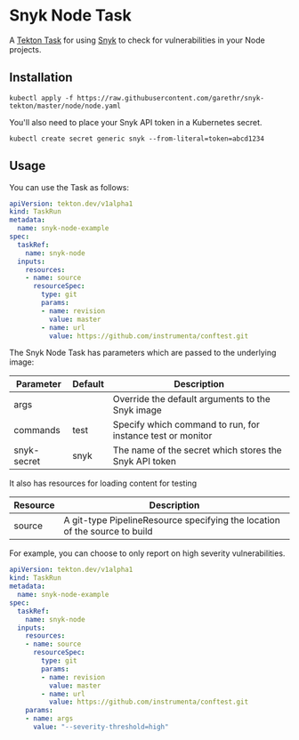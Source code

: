 # Snyk Node Task

A [Tekton Task](https://tekton.dev/) for using [Snyk](https://snyk.io) to check for
vulnerabilities in your Node projects.


## Installation

```
kubectl apply -f https://raw.githubusercontent.com/garethr/snyk-tekton/master/node/node.yaml
```

You'll also need to place your Snyk API token in a Kubernetes secret.

```
kubectl create secret generic snyk --from-literal=token=abcd1234
```

## Usage

You can use the Task as follows:

```yaml
apiVersion: tekton.dev/v1alpha1
kind: TaskRun
metadata:
  name: snyk-node-example
spec:
  taskRef:
    name: snyk-node
  inputs:
    resources:
    - name: source
      resourceSpec:
        type: git
        params:
        - name: revision
          value: master
        - name: url
          value: https://github.com/instrumenta/conftest.git
```

The Snyk Node Task has parameters which are passed to the underlying image:

| Parameter | Default | Description |
| --- | --- | --- |
| args |   | Override the default arguments to the Snyk image |
| commands | test | Specify which command to run, for instance test or monitor |
| snyk-secret | snyk | The name of the secret which stores the Snyk API token |

It also has resources for loading content for testing

| Resource | Description |
| --- | --- |
| source | A git-type PipelineResource specifying the location of the source to build |

For example, you can choose to only report on high severity vulnerabilities.

```yaml
apiVersion: tekton.dev/v1alpha1
kind: TaskRun
metadata:
  name: snyk-node-example
spec:
  taskRef:
    name: snyk-node
  inputs:
    resources:
    - name: source
      resourceSpec:
        type: git
        params:
        - name: revision
          value: master
        - name: url
          value: https://github.com/instrumenta/conftest.git
    params:
    - name: args
      value: "--severity-threshold=high"
```
